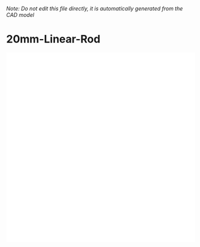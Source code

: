 ###### Note: Do not edit this file directly, it is automatically generated from the CAD model

# 20mm-Linear-Rod

![](/project.svg)


